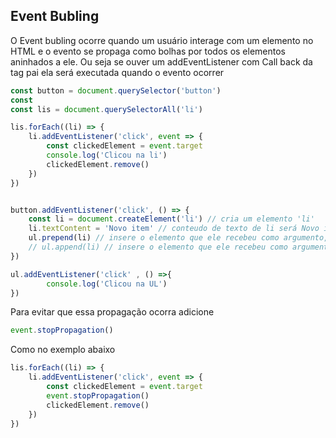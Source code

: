 ## Event Bubling
O Event bubling ocorre quando um usuário interage com um elemento no HTML e o evento se propaga como bolhas por todos os elementos aninhados a ele.
Ou seja se ouver um addEventListener com Call back da tag pai ela será executada quando o evento ocorrer 

```js
const button = document.querySelector('button')
const
const lis = document.querySelectorAll('li')

lis.forEach((li) => {
    li.addEventListener('click', event => {
        const clickedElement = event.target
        console.log('Clicou na li')
        clickedElement.remove()
    })
})


button.addEventListener('click', () => {
    const li = document.createElement('li') // cria um elemento 'li'
    li.textContent = 'Novo item' // conteudo de texto de li será Novo item
    ul.prepend(li) // insere o elemento que ele recebeu como argumento, como primeiro filho desse elemento no qual ele foi encadeado
    // ul.append(li) // insere o elemento que ele recebeu como argumento, como ultimo filho desse elemento no qual ele foi encadeado
})

ul.addEventListener('click' , () =>{
        console.log('Clicou na UL')
})
```
Para evitar que essa propagação ocorra adicione 
```js
event.stopPropagation()
```
Como no exemplo abaixo
```js
lis.forEach((li) => {
    li.addEventListener('click', event => {
        const clickedElement = event.target
        event.stopPropagation()
        clickedElement.remove()
    })
})

